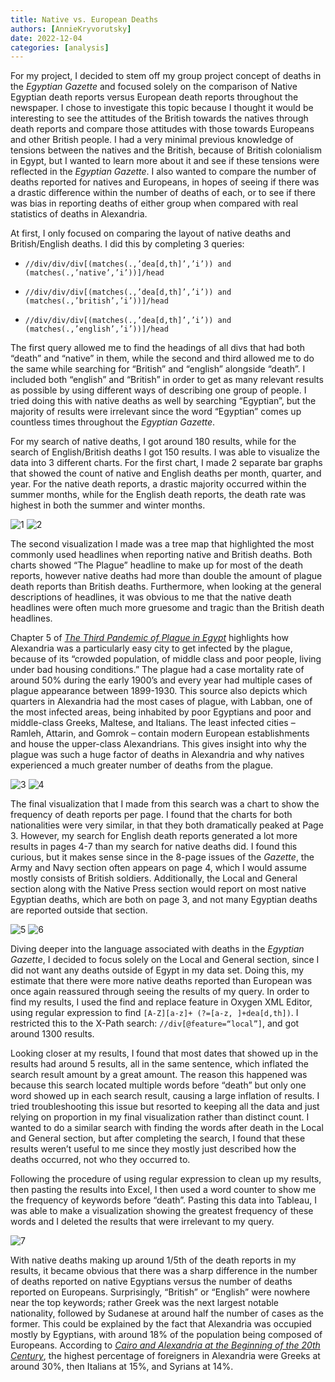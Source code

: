 ```yaml
---
title: Native vs. European Deaths
authors: [AnnieKryvorutsky]
date: 2022-12-04
categories: [analysis]
---
```

For my project, I decided to stem off my group project concept of deaths in the _Egyptian Gazette_ and focused solely on the comparison of Native Egyptian death reports versus European death reports throughout the newspaper.  I chose to investigate this topic because I thought it would be interesting to see the attitudes of the British towards the natives through death reports and compare those attitudes with those towards Europeans and other British people. I had a very minimal previous knowledge of tensions between the natives and the British, because of British colonialism in Egypt, but I wanted to learn more about it and see if these tensions were reflected in the _Egyptian Gazette_. I also wanted to compare the number of deaths reported for natives and Europeans, in hopes of seeing if there was a drastic difference within the number of deaths of each, or to see if there was bias in reporting deaths of either group when compared with real statistics of deaths in Alexandria.  

At first, I only focused on comparing the layout of native deaths and British/English deaths. I did this by completing 3 queries: 

- `//div/div/div[(matches(.,’dea[d,th]’,’i’)) and (matches(.,’native’,’i’))]/head` 

- `//div/div/div[(matches(.,’dea[d,th]’,’i’)) and (matches(.,’british’,’i’))]/head` 

- `//div/div/div[(matches(.,’dea[d,th]’,’i’)) and (matches(.,’english’,’i’))]/head` 

The first query allowed me to find the headings of all divs that had both “death” and “native” in them, while the second and third allowed me to do the same while searching for “British” and “english” alongside “death”. I included both “english” and “British” in order to get as many relevant results as possible by using different ways of describing one group of people. I tried doing this with native deaths as well by searching “Egyptian”, but the majority of results were irrelevant since the word “Egyptian” comes up countless times throughout the _Egyptian Gazette_. 

For my search of native deaths, I got around 180 results, while for the search of English/British deaths I got 150 results. I was able to visualize the data into 3 different charts. For the first chart, I made 2 separate bar graphs that showed the count of native and English deaths per month, quarter, and year. For the native death reports, a drastic majority occurred within the summer months, while for the English death reports, the death rate was highest in both the summer and winter months.  

![1](annie-1.jpg)
![2](annie-2.jpg)

The second visualization I made was a tree map that highlighted the most commonly used headlines when reporting native and British deaths. Both charts showed “The Plague” headline to make up for most of the death reports, however native deaths had more than double the amount of plague death reports than British deaths. Furthermore, when looking at the general descriptions of headlines, it was obvious to me that the native death headlines were often much more gruesome and tragic than the British death headlines. 

Chapter 5 of [*The Third Pandemic of Plague in Egypt*](https://babel.hathitrust.org/cgi/pt?id=mdp.39015070450344&view=1up&seq=145&q1=alexandria) highlights how Alexandria was a particularly easy city to get infected by the plague, because of its “crowded population, of middle class and poor people, living under bad housing conditions.” The plague had a case mortality rate of around 50% during the early 1900’s and every year had multiple cases of plague appearance between 1899-1930. This source also depicts which quarters in Alexandria had the most cases of plague, with Labban, one of the most infected areas, being inhabited by poor Egyptians and poor and middle-class Greeks, Maltese, and Italians. The least infected cities – Ramleh, Attarin, and Gomrok – contain modern European establishments and house the upper-class Alexandrians. This gives insight into why the plague was such a huge factor of deaths in Alexandria and why natives experienced a much greater number of deaths from the plague. 

![3](annie-3.jpg) 
![4](annie-4.jpg)

The final visualization that I made from this search was a chart to show the frequency of death reports per page. I found that the charts for both nationalities were very similar, in that they both dramatically peaked at Page 3. However, my search for English death reports generated a lot more results in pages 4-7 than my search for native deaths did. I found this curious, but it makes sense since in the 8-page issues of the _Gazette_, the Army and Navy section often appears on page 4, which I would assume mostly consists of British soldiers. Additionally, the Local and General section along with the Native Press section would report on most native Egyptian deaths, which are both on page 3, and not many Egyptian deaths are reported outside that section. 

![5](annie-5.jpg)
![6](annie-6.jpg)

Diving deeper into the language associated with deaths in the _Egyptian Gazette_, I decided to focus solely on the Local and General section, since I did not want any deaths outside of Egypt in my data set. Doing this, my estimate that there were more native deaths reported than European was once again reassured through seeing the results of my query. In order to find my results, I used the find and replace feature in Oxygen XML Editor, using regular expression to find `[A-Z][a-z]+ (?=[a-z, ]+dea[d,th])`. I restricted this to the X-Path search: `//div[@feature=“local”]`, and got around 1300 results. 

Looking closer at my results, I found that most dates that showed up in the results had around 5 results, all in the same sentence, which inflated the search result amount by a great amount. The reason this happened was because this search located multiple words before “death” but only one word showed up in each search result, causing a large inflation of results. I tried troubleshooting this issue but resorted to keeping all the data and just relying on proportion in my final visualization rather than distinct count. I wanted to do a similar search with finding the words after death in the Local and General section, but after completing the search, I found that these results weren’t useful to me since they mostly just described how the deaths occurred, not who they occurred to.  

Following the procedure of using regular expression to clean up my results, then pasting the results into Excel, I then used a word counter to show me the frequency of keywords before “death”. Pasting this data into Tableau, I was able to make a visualization showing the greatest frequency of these words and I deleted the results that were irrelevant to my query. 

![7](annie-7.jpg)

With native deaths making up around 1/5th of the death reports in my results, it became obvious that there was a sharp difference in the number of deaths reported on native Egyptians versus the number of deaths reported on Europeans. Surprisingly, “British” or “English” were nowhere near the top keywords; rather Greek was the next largest notable nationality, followed by Sudanese at around half the number of cases as the former. This could be explained by the fact that Alexandria was occupied mostly by Egyptians, with around 18% of the population being composed of Europeans. According to [*Cairo and Alexandria at the Beginning of the 20th Century*](http://www6.econ.hit-u.ac.jp/areastd/mediterranean/mw/pdf/18/18.pdf), the highest percentage of foreigners in Alexandria were Greeks at around 30%, then Italians at 15%, and Syrians at 14%. 
